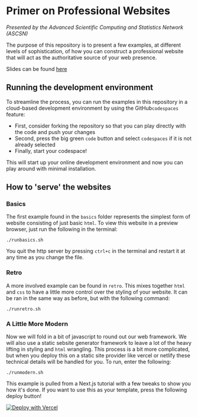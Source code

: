 # Primer on Professional Websites

_Presented by the Advanced Scientific Computing and Statistics Network (ASCSN)_

The purpose of this repository is to present a few examples, at different levels of sophistication, of how you can construct a professional website that will act as the authoritative source of your web presence.

Slides can be found [here](https://docs.google.com/presentation/d/1VAOjj8mneREj86s4Q8j2TwCm8KRGypY74grdX59oc8U/edit?usp=sharing)

## Running the development environment

To streamline the process, you can run the examples in this repository in a cloud-based development environment by using the GitHub`codespaces` feature:

- First, consider forking the repository so that you can play directly with the code and push your changes
- Second, press the big green `code` button and select `codespaces` if it is not already selected
- Finally, start your codespace!

This will start up your online development environment and now you can play around with minimal installation.

## How to 'serve' the websites

### Basics

The first example found in the `basics` folder represents the simplest form of website consisting of just basic `html`. To view this website in a preview browser, just run the following in the terminal:

`./runbasics.sh`

You quit the http server by pressing `ctrl+c` in the terminal and restart it at any time as you change the file.

### Retro

A more involved example can be found in `retro`. This mixes together `html` and `css` to have a little more control over the styling of your website. It can be ran in the same way as before, but with the following command:

`./runretro.sh`

### A Little More Modern

Now we will fold in a bit of javascript to round out our web framework. We will also use a static sebsite generator framework to leave a lot of the heavy lifting in styling and `html` wrangling. This process is a bit more complicated, but when you deploy this on a static site provider like vercel or netlify these technical details will be handled for you. To run, enter the following:

`./runmodern.sh`

This example is pulled from a Next.js tutorial with a few tweaks to show you how it's done. If you want to use this as your template, press the following deploy button!

[![Deploy with Vercel](https://vercel.com/button)](https://vercel.com/new/clone?repository-url=https%3A%2F%2Fgithub.com%2Fascsn%2Fprofessionalwebsites%2Ftree%2Fmain%2Fmodern%2Fnextjs-blog)
